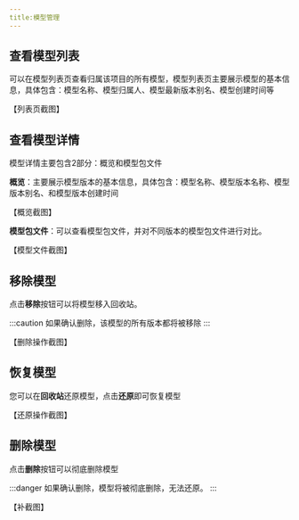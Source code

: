 ```yaml
---
title:模型管理
---
```


## 查看模型列表

可以在模型列表页查看归属该项目的所有模型，模型列表页主要展示模型的基本信息，具体包含：模型名称、模型归属人、模型最新版本别名、模型创建时间等

【列表页截图】

## 查看模型详情

模型详情主要包含2部分：概览和模型包文件

**概览**：主要展示模型版本的基本信息，具体包含：模型名称、模型版本名称、模型版本别名、和模型版本创建时间

【概览截图】

**模型包文件**：可以查看模型包文件，并对不同版本的模型包文件进行对比。

【模型文件截图】

## 移除模型

点击**移除**按钮可以将模型移入回收站。

:::caution
如果确认删除，该模型的所有版本都将被移除
:::

【删除操作截图】

## 恢复模型

您可以在**回收站**还原模型，点击**还原**即可恢复模型

【还原操作截图】

## 删除模型

点击**删除**按钮可以彻底删除模型

:::danger
如果确认删除，模型将被彻底删除，无法还原。
:::

【补截图】


